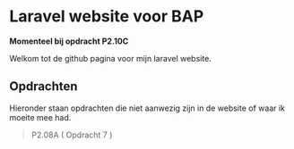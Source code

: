 # Laravel website voor BAP 

__Momenteel bij opdracht P2.10C__

Welkom tot de github pagina voor mijn laravel website. 

## Opdrachten 

 Hieronder staan opdrachten die niet aanwezig zijn in de website of waar ik moeite mee had.
 
 > P2.08A ( Opdracht 7 )
 

 
